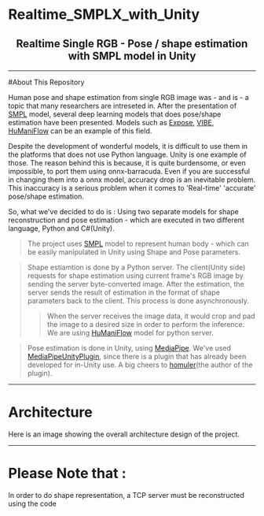 # Realtime_SMPLX_with_Unity
<h2 align="center">
Realtime Single RGB - Pose / shape estimation with SMPL model in Unity
</h2>

------------
#About This Repository

Human pose and shape estimation from single RGB image was - and is - a topic that many researchers are intreseted in.
After the presentation of [SMPL](https://github.com/vchoutas/smplx) model, several deep learning models that does pose/shape estimation have been presented.
Models such as [Expose](https://github.com/vchoutas/expose), [VIBE](https://github.com/mkocabas/VIBE), [HuManiFlow](https://github.com/akashsengupta1997/HuManiFlow) can be an example of this field.

Despite the development of wonderful models, it is difficult to use them in the platforms that does not use Python language. Unity is one example of those.
The reason behind this is because, it is quite burdensome, or even impossible, to port them using onnx-barracuda.
Even if you are successful in changing them into a onnx model, accuracy drop is an inevitable problem. This inaccuracy is a serious problem when it comes to 'Real-time' 'accurate' pose/shape estimation.

So, what we've decided to do is : Using two separate models for shape reconstruction and pose estimation - which are executed in two different language, Python and C#(Unity).
> The project uses [SMPL](https://github.com/vchoutas/smplx) model to represent human body - which can be easily manipulated in Unity using Shape and Pose parameters.

> Shape estiamtion is done by a Python server. The client(Unity side) requests for shape estimation using current frame's RGB image by sending the server byte-converted image. After the estimation, the server sends the result of estimation in the format of shape parameters back to the client. This process is done asynchronously.
> > When the server receives the image data, it would crop and pad the image to a desired size in order to perform the inference.
> > We are using [HuManiFlow](https://github.com/akashsengupta1997/HuManiFlow) model for python server.

> Pose estimation is done in Unity, using [MediaPipe](https://developers.google.com/mediapipe). We've used [MediaPipeUnityPlugin](https://github.com/homuler/MediaPipeUnityPlugin), since there is a plugin that has already been developed for in-Unity use.
A big cheers to [homuler](https://ko-fi.com/homuler)(the author of the plugin).


--------------
# Architecture
Here is an image showing the overall architecture design of the project.


--------------
# Please Note that :
In order to do shape representation, a TCP server must be reconstructed using the code

